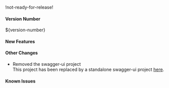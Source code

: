 !not-ready-for-release!

#### Version Number
${version-number}

#### New Features

#### Other Changes
 - Removed the swagger-ui project  
    This project has been replaced by a standalone swagger-ui project [here](https://github.com/MicroFocus/swagger-ui).

#### Known Issues
